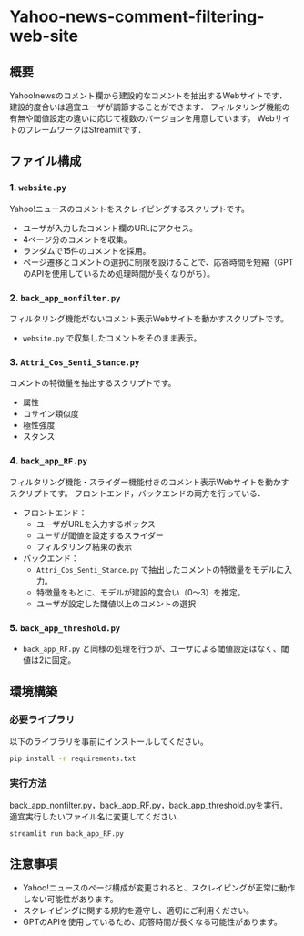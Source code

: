# Yahoo-news-comment-filtering-web-site
## 概要
Yahoo!newsのコメント欄から建設的なコメントを抽出するWebサイトです．
建設的度合いは適宜ユーザが調節することができます．
フィルタリング機能の有無や閾値設定の違いに応じて複数のバージョンを用意しています。
WebサイトのフレームワークはStreamlitです．

## ファイル構成

### 1. `website.py`
Yahoo!ニュースのコメントをスクレイピングするスクリプトです。
- ユーザが入力したコメント欄のURLにアクセス。
- 4ページ分のコメントを収集。
- ランダムで15件のコメントを採用。
- ページ遷移とコメントの選択に制限を設けることで、応答時間を短縮（GPTのAPIを使用しているため処理時間が長くなりがち）。

### 2. `back_app_nonfilter.py`
フィルタリング機能がないコメント表示Webサイトを動かすスクリプトです。
- `website.py` で収集したコメントをそのまま表示。

### 3. `Attri_Cos_Senti_Stance.py`
コメントの特徴量を抽出するスクリプトです。
- 属性
- コサイン類似度
- 極性強度
- スタンス


### 4. `back_app_RF.py`
フィルタリング機能・スライダー機能付きのコメント表示Webサイトを動かすスクリプトです。
フロントエンド，バックエンドの両方を行っている．
- フロントエンド：
  - ユーザがURLを入力するボックス
  - ユーザが閾値を設定するスライダー
  - フィルタリング結果の表示
- バックエンド：
  - `Attri_Cos_Senti_Stance.py` で抽出したコメントの特徴量をモデルに入力。
  - 特徴量をもとに、モデルが建設的度合い（0～3）を推定。
  - ユーザが設定した閾値以上のコメントの選択

### 5. `back_app_threshold.py`
- `back_app_RF.py` と同様の処理を行うが、ユーザによる閾値設定はなく、閾値は2に固定。

## 環境構築
### 必要ライブラリ
以下のライブラリを事前にインストールしてください。
```bash
pip install -r requirements.txt
```

### 実行方法
back_app_nonfilter.py，back_app_RF.py，back_app_threshold.pyを実行．
適宜実行したいファイル名に変更してください．
```
streamlit run back_app_RF.py
```

## 注意事項
- Yahoo!ニュースのページ構成が変更されると、スクレイピングが正常に動作しない可能性があります。
- スクレイピングに関する規約を遵守し、適切にご利用ください。
- GPTのAPIを使用しているため、応答時間が長くなる可能性があります。



